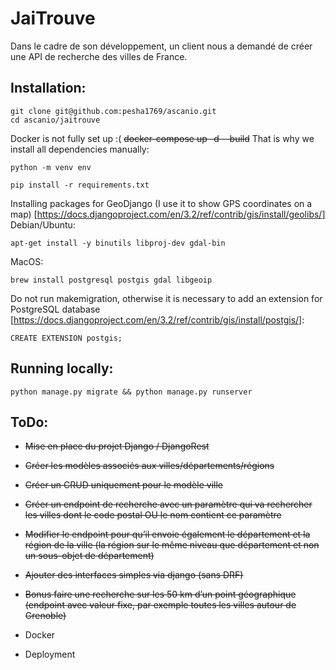# JaiTrouve
Dans le cadre de son développement, un client nous a demandé de créer une API de recherche des villes de France.

## Installation:
```
git clone git@github.com:pesha1769/ascanio.git
cd ascanio/jaitrouve

```
Docker is not fully set up :(
~~docker-compose up -d --build~~ 
That is why we install all dependencies manually:
```
python -m venv env

pip install -r requirements.txt
```
Installing packages for GeoDjango (I use it to show GPS coordinates on a map) [https://docs.djangoproject.com/en/3.2/ref/contrib/gis/install/geolibs/]
Debian/Ubuntu:
```
apt-get install -y binutils libproj-dev gdal-bin
```
MacOS:
```
brew install postgresql postgis gdal libgeoip
```

Do not run makemigration, otherwise it is necessary to add an extension for PostgreSQL database [https://docs.djangoproject.com/en/3.2/ref/contrib/gis/install/postgis/]:
```
CREATE EXTENSION postgis;
```



## Running locally:
```
python manage.py migrate && python manage.py runserver
```

## ToDo:
  * ~~Mise en place du projet Django / DjangoRest~~
  * ~~Créer les modèles associés aux villes/départements/régions~~
  * ~~Créer un CRUD uniquement pour le modèle ville~~
  * ~~Créer un endpoint de recherche avec un paramètre qui va rechercher les villes dont le code postal OU le nom contient ce paramètre~~
  * ~~Modifier le endpoint pour qu’il envoie également le département et la région de la ville (la région sur le même niveau que département et non un sous-objet de département)~~
  * ~~Ajouter des interfaces simples via django (sans DRF)~~
  * ~~Bonus faire une recherche sur les 50 km d’un point géographique (endpoint avec valeur fixe, par exemple toutes les villes autour de Grenoble)~~

  * Docker
  * Deployment












